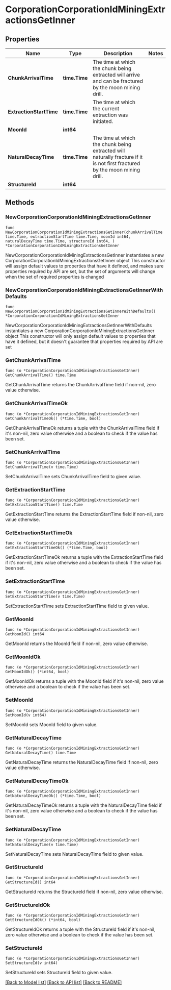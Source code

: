 # CorporationCorporationIdMiningExtractionsGetInner

## Properties

Name | Type | Description | Notes
------------ | ------------- | ------------- | -------------
**ChunkArrivalTime** | **time.Time** | The time at which the chunk being extracted will arrive and can be fractured by the moon mining drill.  | 
**ExtractionStartTime** | **time.Time** | The time at which the current extraction was initiated.  | 
**MoonId** | **int64** |  | 
**NaturalDecayTime** | **time.Time** | The time at which the chunk being extracted will naturally fracture if it is not first fractured by the moon mining drill.  | 
**StructureId** | **int64** |  | 

## Methods

### NewCorporationCorporationIdMiningExtractionsGetInner

`func NewCorporationCorporationIdMiningExtractionsGetInner(chunkArrivalTime time.Time, extractionStartTime time.Time, moonId int64, naturalDecayTime time.Time, structureId int64, ) *CorporationCorporationIdMiningExtractionsGetInner`

NewCorporationCorporationIdMiningExtractionsGetInner instantiates a new CorporationCorporationIdMiningExtractionsGetInner object
This constructor will assign default values to properties that have it defined,
and makes sure properties required by API are set, but the set of arguments
will change when the set of required properties is changed

### NewCorporationCorporationIdMiningExtractionsGetInnerWithDefaults

`func NewCorporationCorporationIdMiningExtractionsGetInnerWithDefaults() *CorporationCorporationIdMiningExtractionsGetInner`

NewCorporationCorporationIdMiningExtractionsGetInnerWithDefaults instantiates a new CorporationCorporationIdMiningExtractionsGetInner object
This constructor will only assign default values to properties that have it defined,
but it doesn't guarantee that properties required by API are set

### GetChunkArrivalTime

`func (o *CorporationCorporationIdMiningExtractionsGetInner) GetChunkArrivalTime() time.Time`

GetChunkArrivalTime returns the ChunkArrivalTime field if non-nil, zero value otherwise.

### GetChunkArrivalTimeOk

`func (o *CorporationCorporationIdMiningExtractionsGetInner) GetChunkArrivalTimeOk() (*time.Time, bool)`

GetChunkArrivalTimeOk returns a tuple with the ChunkArrivalTime field if it's non-nil, zero value otherwise
and a boolean to check if the value has been set.

### SetChunkArrivalTime

`func (o *CorporationCorporationIdMiningExtractionsGetInner) SetChunkArrivalTime(v time.Time)`

SetChunkArrivalTime sets ChunkArrivalTime field to given value.


### GetExtractionStartTime

`func (o *CorporationCorporationIdMiningExtractionsGetInner) GetExtractionStartTime() time.Time`

GetExtractionStartTime returns the ExtractionStartTime field if non-nil, zero value otherwise.

### GetExtractionStartTimeOk

`func (o *CorporationCorporationIdMiningExtractionsGetInner) GetExtractionStartTimeOk() (*time.Time, bool)`

GetExtractionStartTimeOk returns a tuple with the ExtractionStartTime field if it's non-nil, zero value otherwise
and a boolean to check if the value has been set.

### SetExtractionStartTime

`func (o *CorporationCorporationIdMiningExtractionsGetInner) SetExtractionStartTime(v time.Time)`

SetExtractionStartTime sets ExtractionStartTime field to given value.


### GetMoonId

`func (o *CorporationCorporationIdMiningExtractionsGetInner) GetMoonId() int64`

GetMoonId returns the MoonId field if non-nil, zero value otherwise.

### GetMoonIdOk

`func (o *CorporationCorporationIdMiningExtractionsGetInner) GetMoonIdOk() (*int64, bool)`

GetMoonIdOk returns a tuple with the MoonId field if it's non-nil, zero value otherwise
and a boolean to check if the value has been set.

### SetMoonId

`func (o *CorporationCorporationIdMiningExtractionsGetInner) SetMoonId(v int64)`

SetMoonId sets MoonId field to given value.


### GetNaturalDecayTime

`func (o *CorporationCorporationIdMiningExtractionsGetInner) GetNaturalDecayTime() time.Time`

GetNaturalDecayTime returns the NaturalDecayTime field if non-nil, zero value otherwise.

### GetNaturalDecayTimeOk

`func (o *CorporationCorporationIdMiningExtractionsGetInner) GetNaturalDecayTimeOk() (*time.Time, bool)`

GetNaturalDecayTimeOk returns a tuple with the NaturalDecayTime field if it's non-nil, zero value otherwise
and a boolean to check if the value has been set.

### SetNaturalDecayTime

`func (o *CorporationCorporationIdMiningExtractionsGetInner) SetNaturalDecayTime(v time.Time)`

SetNaturalDecayTime sets NaturalDecayTime field to given value.


### GetStructureId

`func (o *CorporationCorporationIdMiningExtractionsGetInner) GetStructureId() int64`

GetStructureId returns the StructureId field if non-nil, zero value otherwise.

### GetStructureIdOk

`func (o *CorporationCorporationIdMiningExtractionsGetInner) GetStructureIdOk() (*int64, bool)`

GetStructureIdOk returns a tuple with the StructureId field if it's non-nil, zero value otherwise
and a boolean to check if the value has been set.

### SetStructureId

`func (o *CorporationCorporationIdMiningExtractionsGetInner) SetStructureId(v int64)`

SetStructureId sets StructureId field to given value.



[[Back to Model list]](../README.md#documentation-for-models) [[Back to API list]](../README.md#documentation-for-api-endpoints) [[Back to README]](../README.md)


